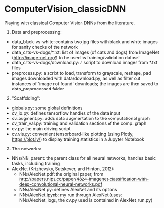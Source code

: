 # ComputerVision_classicDNN
Playing with classical Computer Vision DNNs from the literature.

1) Data and preprocessing:
 - data_black-vs-white: contains two jpg files with black and white images for sanity checks of the network
 - data_cats-vs-dogs/*.txt: list of images (of cats and dogs) from ImageNet (http://image-net.org/) to be used as training/validation dataset
 - data_cats-vs-dogs/download.py: a script to download images from *.txt files
 - preprocess.py: a script to load, transform to grayscale, reshape, pad images downloaded with data/download.py, as well as filter out instances of 'image not found' downloads; the images are then saved to data_preprocessed folder

2) "Scaffolding":
 - globals.py: some global definitions
 - cv_io.py: defines tensorflow handles of the data input
 - cv_augment.py: adds data augmentation to the computational graph
 - cv_train_val.py: training and validation sections of the comp. graph
 - cv.py: the main driving script
 - cv_vis.py: convenient tensorboard-like plotting (using Plotly, https://plot.ly/) to display training statistics in a Jupyter Notebook
 
3) The networks:
 - NNs/NN_parent: the parent class for all neural networks, handles basic tasks, including training
 - AlexNet (Krizhevsky, Sutskever, and Hinton, 2012):
   - NNs/AlexNet.pdf: the original paper, from http://papers.nips.cc/paper/4824-imagenet-classification-with-deep-convolutional-neural-networks.pdf
   - NNs/AlexNet.py: defines AlexNet and its options
   - NNs/AlexNet.ipynb: my run through AlexNet (uses: NNs/AlexNet_logs, the cv.py used is contained in AlexNet_run.py)
